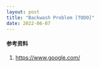 ```yaml
---
layout: post
title: "Backwash Problem [TODO]"
date: 2022-06-07
---
```


#### **参考资料**

1. <https://www.google.com/>
